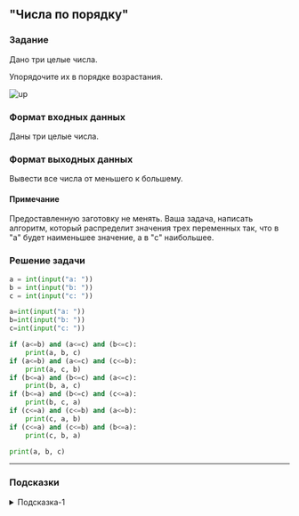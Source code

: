 ## "Числа по порядку"

### Задание

Дано три целые числа. 

Упорядочите их в порядке возрастания.

![up](img/up.png)

### Формат входных данных

Даны три целые числа.

### Формат выходных данных

Вывести все числа от меньшего к большему.

#### Примечание

Предоставленную заготовку не менять. Ваша задача, написать алгоритм, который распределит значения трех переменных так, что в "a" будет наименьшее значение, а в "c" наибольшее.

### Решение задачи

```python
a = int(input("a: "))
b = int(input("b: "))
c = int(input("c: "))

a=int(input("a: "))
b=int(input("b: "))
c=int(input("c: "))

if (a<=b) and (a<=c) and (b<=c):
	print(a, b, c)
if (a<=b) and (a<=c) and (c<=b):
	print(a, c, b)
if (b<=a) and (b<=c) and (a<=c):
	print(b, a, c)
if (b<=a) and (b<=c) and (c<=a):
	print(b, c, a)
if (c<=a) and (c<=b) and (a<=b):
	print(c, a, b)
if (c<=a) and (c<=b) and (b<=a):
	print(c, b, a)

print(a, b, c)
```

---

### Подсказки

<details>
<summary>Подсказка-1</summary>
Вспомните про задачу "поменять значения переменных местами".
</details>
